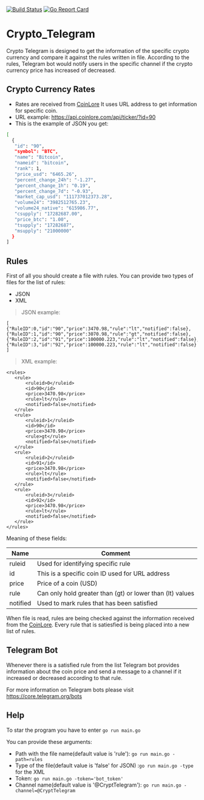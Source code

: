 [![Build Status](https://travis-ci.com/AntanasMaziliauskas/Crypto_Telegram.svg?branch=master)](https://travis-ci.com/AntanasMaziliauskas/Crypto_Telegram)
[![Go Report Card](https://goreportcard.com/badge/github.com/AntanasMaziliauskas/Crypto_Telegram)](https://goreportcard.com/report/github.com/AntanasMaziliauskas/Crypto_Telegram)
# Crypto_Telegram

Crypto Telegram is designed to get the information of the specific crypto currency and compare it against the rules written in file. According to the rules, Telegram bot would notify users in the specific channel if the crypto currency price has increased of decreased.

## Crypto Currency Rates

- Rates are received from [CoinLore](https://www.coinlore.com) It uses URL address to get information for specific coin.
- URL example: https://api.coinlore.com/api/ticker/?id=90
- This is the example of JSON you get:
```sh
[
  {
   "id": "90",
   "symbol": "BTC",
   "name": "Bitcoin",
   "nameid": "bitcoin",
   "rank": 1,
   "price_usd": "6465.26",
   "percent_change_24h": "-1.27",
   "percent_change_1h": "0.19",
   "percent_change_7d": "-0.93",
   "market_cap_usd": "111737012373.28",
   "volume24": "3982512765.23",
   "volume24_native": "615986.77",
   "csupply": "17282687.00",
   "price_btc": "1.00",
   "tsupply": "17282687",
   "msupply": "21000000"
  }
]         
```

## Rules

First of all you should create a file with rules. You can provide two types of files for the list of rules:
 - JSON
 - XML
> JSON example:
```
[
{"RuleID":0,"id":"90","price":3470.98,"rule":"lt","notified":false},
{"RuleID":1,"id":"90","price":3070.98,"rule":"gt","notified":false},
{"RuleID":2,"id":"91","price":100000.223,"rule":"lt","notified":false},
{"RuleID":3,"id":"92","price":100000.223,"rule":"lt","notified":false}
]
```
> XML example:
 ```
 <rules>
    <rule>
        <ruleid>0</ruleid>
        <id>90</id>
        <price>3470.98</price>
        <rule>lt</rule>
        <notified>false</notified>
    </rule>
    <rule>
        <ruleid>1</ruleid>
        <id>90</id>
        <price>3470.98</price>
        <rule>gt</rule>
        <notified>false</notified>
    </rule>
    <rule>
        <ruleid>2</ruleid>
        <id>91</id>
        <price>3470.98</price>
        <rule>lt</rule>
        <notified>false</notified>
    </rule>
    <rule>
        <ruleid>3</ruleid>
        <id>92</id>
        <price>3470.98</price>
        <rule>lt</rule>
        <notified>false</notified>
    </rule>
</rules>
 ```
 
 Meaning of these fields:
 
 Name | Comment
 ------------|--------------
 ruleid|Used for identifying specific rule
 id|This is a specific coin ID used for URL address
 price|Price of a coin (USD)
 rule|Can only hold greater than (gt) or lower than (lt) values
 notified|Used to mark rules that has been satisfied
 
When file is read, rules are being checked against the information received from the [CoinLore](https://www.coinlore.com). Every rule that is satiesfied is being placed into a new list of rules.

## Telegram Bot

Whenever there is a satisfied rule from the list Telegram bot provides information about the coin price and send a message to a channel if it increased or decreased according to that rule.

For more information on Telegram bots please visit https://core.telegram.org/bots

## Help

To star the program you have to enter ```go run main.go```

You can provide these arguments:
* Path with the file name(default value is 'rule'): ```go run main.go -path=rules```
* Type of the file(default value is 'false' for JSON) :```go run main.go -type``` for the XML
* Token: ```go run main.go -token='bot_token'```
* Channel name(default value is '@CryptTelegram'): ```go run main.go -channel=@CryptTelegram```
